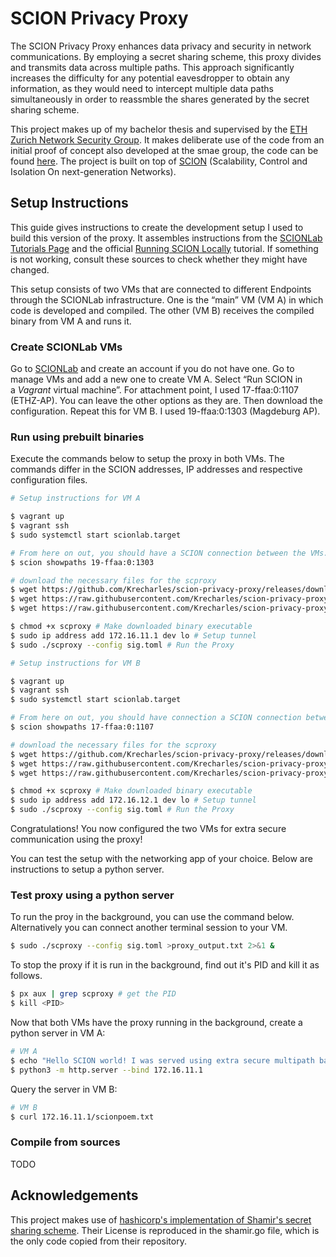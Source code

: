 # SCION Privacy Proxy

The SCION Privacy Proxy enhances data privacy and security in network communications. By employing a
secret sharing scheme, this proxy divides and transmits data across multiple paths. This approach
significantly increases the difficulty for any potential eavesdropper to obtain any information, as
they would need to intercept multiple data paths simultaneously in order to reassmble the shares
generated by the secret sharing scheme.
 

This project makes up of my bachelor thesis and supervised by the [ETH Zurich Network Security
Group](https://netsec.ethz.ch). It makes deliberate use of the code from an initial proof of concept
also developed at the smae group, the code can be found
[here](https://github.com/vincent10400094/scion/tree/feature-packet-splitting). The project is built
on top of [SCION](http://www.scion-architecture.net) (Scalability, Control and Isolation On
next-generation Networks).

## Setup Instructions
This guide gives instructions to create the development setup I used to build this version of the
proxy. It assembles instructions from the [SCIONLab Tutorials
Page](https://docs.scionlab.org/content/apps/remote_sig.html) and the official [Running SCION
Locally](https://scion.docs.anapaya.net/en/latest/dev/run.html) tutorial. If something is not
working, consult these sources to check whether they might have changed. 

This setup consists of two VMs that are connected to different Endpoints through the SCIONLab
infrastructure. One is the “main” VM (VM A) in which code is developed and compiled. The other (VM
B) receives the compiled binary from VM A and runs it.


### Create SCIONLab VMs

Go to [SCIONLab](https://www.scionlab.org) and create an account if you do not have one. Go to
manage VMs and add a new one to create VM A. Select “Run SCION in a *Vagrant* virtual machine”. For
attachment point, I used 17-ffaa:0:1107 (ETHZ-AP). You can leave the other options as they are. Then
download the configuration. Repeat this for VM B. I used 19-ffaa:0:1303 (Magdeburg AP).

### Run using prebuilt binaries

Execute the commands below to setup the proxy in both VMs. The commands differ in the SCION
addresses, IP addresses and respective  configuration files.

``` bash
# Setup instructions for VM A

$ vagrant up
$ vagrant ssh
$ sudo systemctl start scionlab.target

# From here on out, you should have a SCION connection between the VMs. Execute the above commands on the other VM an run the following command to check connectivity. You might need to wait a minute for it to fully configure.
$ scion showpaths 19-ffaa:0:1303

# download the necessary files for the scproxy
$ wget https://github.com/Krecharles/scion-privacy-proxy/releases/download/v0.1/scproxy
$ wget https://raw.githubusercontent.com/Krecharles/scion-privacy-proxy/scionlab/scproxy/setupA/sig.json
$ wget https://raw.githubusercontent.com/Krecharles/scion-privacy-proxy/scionlab/scproxy/setupA/sig.toml

$ chmod +x scproxy # Make downloaded binary executable
$ sudo ip address add 172.16.11.1 dev lo # Setup tunnel
$ sudo ./scproxy --config sig.toml # Run the Proxy
```

``` bash
# Setup instructions for VM B

$ vagrant up
$ vagrant ssh
$ sudo systemctl start scionlab.target

# From here on out, you should have connection a SCION connection between the VMs. Execute the above commands on the other VM an run the following command to check connectivity. You might need to wait a minute for it to fully configure.
$ scion showpaths 17-ffaa:0:1107

# download the necessary files for the scproxy
$ wget https://github.com/Krecharles/scion-privacy-proxy/releases/download/v0.1/scproxy
$ wget https://raw.githubusercontent.com/Krecharles/scion-privacy-proxy/scionlab/scproxy/setupB/sig.json
$ wget https://raw.githubusercontent.com/Krecharles/scion-privacy-proxy/scionlab/scproxy/setupB/sig.toml

$ chmod +x scproxy # Make downloaded binary executable
$ sudo ip address add 172.16.12.1 dev lo # Setup tunnel
$ sudo ./scproxy --config sig.toml # Run the Proxy
```

Congratulations! You now configured the two VMs for extra secure communication using the proxy!

You can test the setup with the networking app of your choice. Below are instructions to setup a
python server.

### Test proxy using a python server
To run the proy in the background, you can use the command below. Alternatively you can connect
another terminal session to your VM.
``` bash
$ sudo ./scproxy --config sig.toml >proxy_output.txt 2>&1 &
```
To stop the proxy if it is run in the background, find out it's PID and kill it as follows.
``` bash
$ px aux | grep scproxy # get the PID
$ kill <PID>
```
Now that both VMs have the proxy running in the background, create a python server in VM A:
``` bash
# VM A
$ echo "Hello SCION world! I was served using extra secure multipath based routing" > helloworld.txt
$ python3 -m http.server --bind 172.16.11.1
```

Query the server in VM B: 
``` bash
# VM B
$ curl 172.16.11.1/scionpoem.txt
```

### Compile from sources
TODO

## Acknowledgements
This project makes use of [hashicorp's implementation of Shamir's secret sharing
scheme](github.com/hashicorp/vault). Their License is reproduced in the shamir.go file, which is the
only code copied from their repository. 